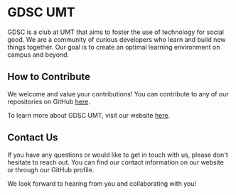 # GDSC UMT

GDSC is a club at UMT that aims to foster the use of technology for social good. We are a community of curious developers who learn and build new things together. Our goal is to create an optimal learning environment on campus and beyond.

## How to Contribute
We welcome and value your contributions! You can contribute to any of our repositories on GitHub [here](https://github.com/gdscumt).

To learn more about GDSC UMT, visit our website [here](https://gdscumt.github.io/).

## Contact Us
If you have any questions or would like to get in touch with us, please don't hesitate to reach out. You can find our contact information on our website or through our GitHub profile.

We look forward to hearing from you and collaborating with you!
